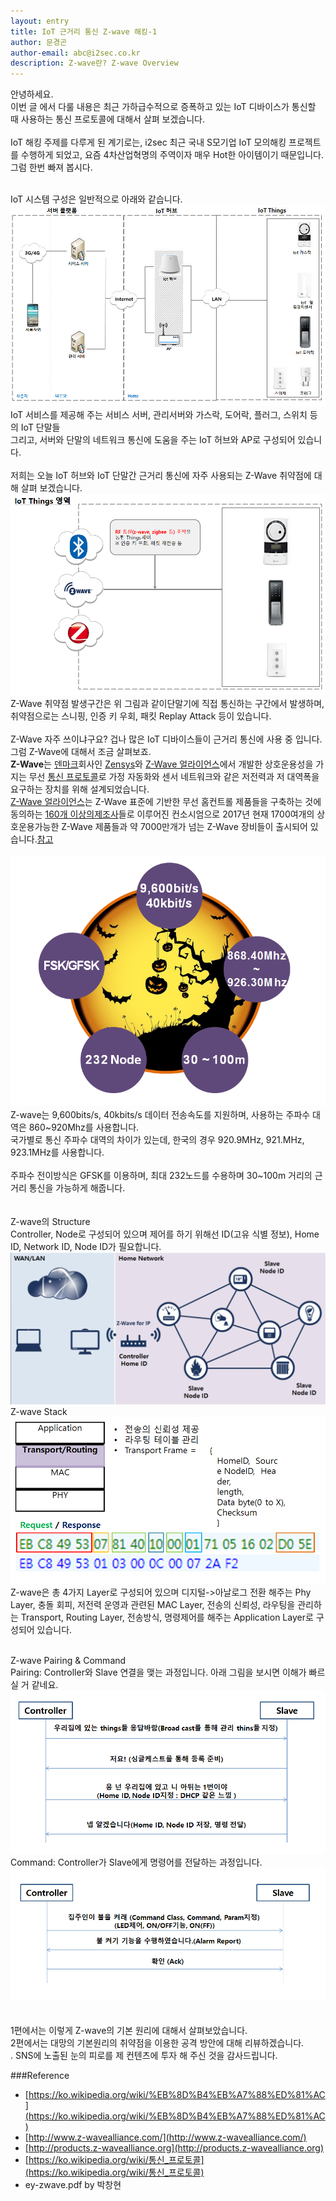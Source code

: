 ```yaml
---
layout: entry
title: IoT 근거리 통신 Z-wave 해킹-1
author: 문경곤
author-email: abc@i2sec.co.kr
description: Z-wave란? Z-wave Overview
---
```

안녕하세요.<br>
이번 글 에서 다룰 내용은 최근 가하급수적으로 증폭하고 있는 IoT 디바이스가 통신할 때 사용하는 통신 프로토콜에 대해서 살펴 보겠습니다.<br>
<br>
IoT 해킹 주제를 다루게 된 계기로는, i2sec 최근 국내 S모기업 IoT 모의해킹 프로젝트를 수행하게 되었고, 요즘 4차산업혁명의 주역이자 매우 Hot한 아이템이기 때문입니다.<br>
그럼 한번 빠져 봅시다.<br><br>

IoT 시스템 구성은 일반적으로 아래와 같습니다.
![IoTsystem](/images/2017-04-05/iotarch.jpg)
<br>
IoT 서비스를 제공해 주는 서비스 서버, 관리서버와 가스락, 도어락, 플러그, 스위치 등의 IoT 단말들<br>
그리고, 서버와 단말의 네트워크 통신에 도움을 주는 IoT 허브와 AP로 구성되어 있습니다.<br>
<br>
저희는 오늘 IoT 허브와 IoT 단말간 근거리 통신에 자주 사용되는 Z-Wave 취약점에 대해 살펴 보겠습니다.<br>
![IoTThings](/images/2017-04-05/iot2.png)
<br>
Z-Wave 취약점 발생구간은 위 그림과 같이단말기에 직접 통신하는 구간에서 발생하며, 취약점으로는 스니핑, 인증 키 우회, 패킷 Replay Attack 등이 있습니다.<br>
<br>
Z-Wave 자주 쓰이냐구요? 겁나 많은 IoT 디바이스들이 근거리 통신에 사용 중 입니다.
<br>
그럼 Z-Wave에 대해서 조금 살펴보죠.
<br>
**Z-Wave**는 [덴마크](https://ko.wikipedia.org/wiki/%EB%8D%B4%EB%A7%88%ED%81%AC)회사인 [Zensys](http://z-wave.sigmadesigns.com/)와 [Z-Wave 얼라이언스](http://www.z-wavealliance.com/)에서 개발한 상호운용성을 가지는 무선 [통신 프로토콜](https://ko.wikipedia.org/wiki/통신_프로토콜)로 가정 자동화와 센서 네트워크와 같은 저전력과 저 대역폭을 요구하는 장치를 위해 설계되었습니다.<br>
[Z-Wave 얼라이언스](http://www.z-wavealliance.com/)는 Z-Wave 표준에 기반한 무선 홈컨트롤 제품들을 구축하는 것에 동의하는 [160개 이상의제조사](http://z-wavealliance.org/z-wave_alliance_member_companies/)들로 이루어진 컨소시엄으로 2017년 현재 1700여개의 상호운용가능한 Z-Wave 제품들과 약 7000만개가 넘는 Z-Wave 장비들이 출시되어 있습니다.[참고](http://products.z-wavealliance.org/)<br><br>
![z-wave-1](/images/2017-04-05/zwave1.png)
<br>
Z-wave는 9,600bits/s, 40kbits/s 데이터 전송속도를 지원하며, 사용하는 주파수 대역은 860~920Mhz를 사용합니다.<br>
국가별로 통신 주파수 대역의 차이가 있는데, 한국의 경우 920.9MHz, 921.MHz, 923.1MHz를 사용합니다.<br><br>
주파수 전이방식은 GFSK를 이용하며, 최대 232노드를 수용하며 30~100m 거리의 근거리 통신을 가능하게 해줍니다.<br>
<br><br>
Z-wave의 Structure<br>
Controller, Node로 구성되어 있으며 제어를 하기 위해선 ID(고유 식별 정보), Home ID, Network ID, Node ID가 필요합니다.
![z-wave-2](/images/2017-04-05/zwave3.png)<br>
Z-wave Stack<br>
![z-wave-stack](/images/2017-04-05/zwave_stack.png)<br>
Z-wave은 총 4가지 Layer로 구성되어 있으며 디지털->아날로그 전환 해주는 Phy Layer, 충돌 회피, 저전력 운영과 관련된 MAC Layer, 전송의 신뢰성, 라우팅을 관리하는 Transport, Routing Layer,
전송방식, 명령제어를 해주는 Application Layer로 구성되어 있습니다.<br><br>

Z-wave Pairing & Command<br>
Pairing: Controller와 Slave 연결을 맺는 과정입니다. 아래 그림을 보시면 이해가 빠르실 거 같네요.<br>
![z-wave_pairing](/images/2017-04-05/z-wave_pairing.png)<br>
Command: Controller가 Slave에게 명령어를 전달하는 과정입니다.<br>
![zwave_command](/images/2017-04-05/zwave_command.png)<br>
<br>
<br>
1편에서는 이렇게 Z-wave의 기본 원리에 대해서 살펴보았습니다.<br>
2편에서는 대망의 기본원리의 취약점을 이용한 공격 방안에 대해 리뷰하겠습니다.<br>.
SNS에 노출된 눈의 피로를 제 컨텐츠에 투자 해 주신 것을 감사드립니다.

###Reference
* [https://ko.wikipedia.org/wiki/%EB%8D%B4%EB%A7%88%ED%81%AC](https://ko.wikipedia.org/wiki/%EB%8D%B4%EB%A7%88%ED%81%AC)
* [http://www.z-wavealliance.com/](http://www.z-wavealliance.com/)
* [http://products.z-wavealliance.org](http://products.z-wavealliance.org)
* [https://ko.wikipedia.org/wiki/통신_프로토콜](https://ko.wikipedia.org/wiki/통신_프로토콜)
* ey-zwave.pdf by 박창현

